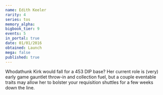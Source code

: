 ```yaml
---
name: Edith Keeler
rarity: 4
series: tos
memory_alpha:
bigbook_tier: 9
events: 5
in_portal: true
date: 01/01/2016
obtained: Launch
mega: false
published: true
---
```


Whodathunk Kirk would fall for a 453 DIP base? Her current role is (very) early game gauntlet throw-in and collection fuel, but a couple eventable traits may allow her to bolster your requisition shuttles for a few weeks down the line.
